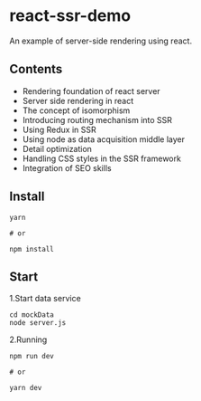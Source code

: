 # react-ssr-demo

An example of server-side rendering using react.

## Contents

- Rendering foundation of react server
- Server side rendering in react
- The concept of isomorphism
- Introducing routing mechanism into SSR
- Using Redux in SSR
- Using node as data acquisition middle layer
- Detail optimization
- Handling CSS styles in the SSR framework
- Integration of SEO skills

## Install

```shell
yarn

# or

npm install
```

## Start

1.Start data service

```
cd mockData
node server.js
```

2.Running

```
npm run dev

# or

yarn dev
```
